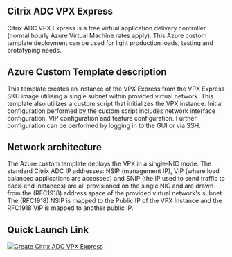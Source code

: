 ## Citrix ADC VPX Express
Citrix ADC VPX Express is a free virtual application delivery controller (normal hourly Azure Virtual Machine rates apply). This Azure custom template deployment can be used for light production loads, testing and prototyping needs.


## Azure Custom Template description
This template creates an instance of the VPX Express from the VPX Express SKU image utilising a single subnet within provided virtual network. This template also utilizes a custom script that initializes the VPX instance. Initial configuration performed by the custom script includes network interface configuration, VIP configuration and feature configuration. Further configuration can be performed by logging in to the GUI or via SSH.

## Network architecture
The Azure custom template deploys the VPX in a single-NIC mode. The standard Citrix ADC IP addresses: NSIP (management IP), VIP (where load balanced applications are accessed) and SNIP (the IP used to send traffic to back-end instances) are all provisioned on the single NIC and are drawn from the (RFC1918) address space of the provided virtual network's subnet.  The (RFC1918) NSIP is mapped to the Public IP of the VPX Instance and the RFC1918 VIP is mapped to another public IP.

## Quick Launch Link

[![Create Citrix ADC VPX Express](http://azuredeploy.net/deploybutton.png)](https://portal.azure.com/#create/Microsoft.Template/uri/https%3A%2F%2Fraw.githubusercontent.com%2Fcitrix%2Fnetscaler-azure-templates%2Fmaster%2Ftemplates%2Fexpress_single_nic%2FmainTemplate.json)
